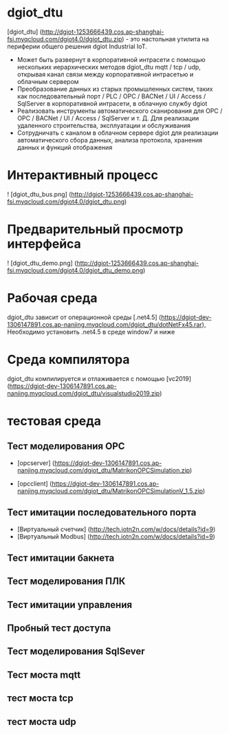 # dgiot_dtu

 [dgiot_dtu] (http://dgiot-1253666439.cos.ap-shanghai-fsi.myqcloud.com/dgiot4.0/dgiot_dtu.zip) - это настольная утилита на периферии общего решения dgiot Industrial IoT.
 + Может быть развернут в корпоративной интрасети с помощью нескольких иерархических методов dgiot_dtu mqtt / tcp / udp, открывая канал связи между корпоративной интрасетью и облачным сервером
 + Преобразование данных из старых промышленных систем, таких как последовательный порт / PLC / OPC / BACNet / UI / Access / SqlServer в корпоративной интрасети, в облачную службу dgiot
 + Реализовать инструменты автоматического сканирования для OPC / OPC / BACNet / UI / Access / SqlServer и т. Д. Для реализации удаленного строительства, эксплуатации и обслуживания
 + Сотрудничать с каналом в облачном сервере dgiot для реализации автоматического сбора данных, анализа протокола, хранения данных и функций отображения

# Интерактивный процесс

! [dgiot_dtu_bus.png] (http://dgiot-1253666439.cos.ap-shanghai-fsi.myqcloud.com/dgiot4.0/dgiot_dtu.png)

# Предварительный просмотр интерфейса

! [dgiot_dtu_demo.png] (http://dgiot-1253666439.cos.ap-shanghai-fsi.myqcloud.com/dgiot4.0/dgiot_dtu_demo.png)

# Рабочая среда
dgiot_dtu зависит от операционной среды [.net4.5] (https://dgiot-dev-1306147891.cos.ap-nanjing.myqcloud.com/dgiot_dtu/dotNetFx45.rar),
Необходимо установить .net4.5 в среде window7 и ниже

# Среда компилятора
dgiot_dtu компилируется и отлаживается с помощью [vc2019] (https://dgiot-dev-1306147891.cos.ap-nanjing.myqcloud.com/dgiot_dtu/visualstudio2019.zip)


# тестовая среда

## Тест моделирования OPC
+ [opcserver] (https://dgiot-dev-1306147891.cos.ap-nanjing.myqcloud.com/dgiot_dtu/MatrikonOPCSimulation.zip)

+ [opcclient] (https://dgiot-dev-1306147891.cos.ap-nanjing.myqcloud.com/dgiot_dtu/MatrikonOPCSimulationV_1.5.zip)

## Тест имитации последовательного порта

+ [Виртуальный счетчик] (http://tech.iotn2n.com/w/docs/details?id=9)
+ [Виртуальный Modbus] (http://tech.iotn2n.com/w/docs/details?id=9)

## Тест имитации бакнета

## Тест моделирования ПЛК

## Тест имитации управления

## Пробный тест доступа

## Тест моделирования SqlSever

## Тест моста mqtt

## тест моста tcp

## тест моста udp
